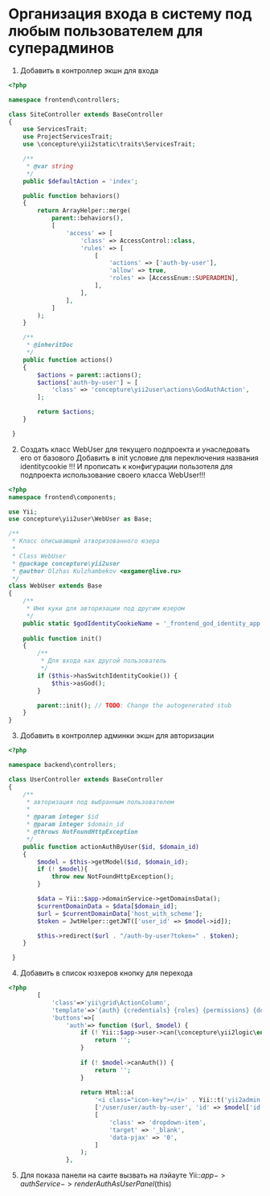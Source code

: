 # Организация входа в систему под любым пользователем для суперадминов

1. Добавить в контроллер экшн для входа

```php
<?php

namespace frontend\controllers;

class SiteController extends BaseController
{
    use ServicesTrait;
    use ProjectServicesTrait;
    use \concepture\yii2static\traits\ServicesTrait;

    /**
     * @var string
     */
    public $defaultAction = 'index';

    public function behaviors()
    {
        return ArrayHelper::merge(
            parent::behaviors(),
            [
                'access' => [
                    'class' => AccessControl::class,
                    'rules' => [
                        [
                            'actions' => ['auth-by-user'],
                            'allow' => true,
                            'roles' => [AccessEnum::SUPERADMIN],
                        ],
                    ],
                ],
            ]
        );
    }

    /**
     * @inheritDoc
     */
    public function actions()
    {
        $actions = parent::actions();
        $actions['auth-by-user'] = [
            'class' => 'concepture\yii2user\actions\GodAuthAction',
        ];

        return $actions;
    }

 }

```

2. Создать класс WebUser для текущего подпроекта и унаследовать его от базового
    Добавить в init условие для переключения названия identitycookie
    !!! И прописать к конфигурации пользотеля для подпроекта использование своего класса WebUser!!!
    
    
```php
<?php
namespace frontend\components;

use Yii;
use concepture\yii2user\WebUser as Base;

/**
 * Класс описывающий атворизованного юзера
 *
 * Class WebUser
 * @package concepture\yii2user
 * @author Olzhas Kulzhambekov <exgamer@live.ru>
 */
class WebUser extends Base
{
    /**
     * Имя куки для авторизации под другим юзером
     */
    public static $godIdentityCookieName = '_frontend_god_identity_app';
        
    public function init()
    {
        /**
         * Для входа как другой пользователь
         */
        if ($this->hasSwitchIdentityCookie()) {
            $this->asGod();
        }

        parent::init(); // TODO: Change the autogenerated stub
    }
}


```

3. Добавить в контроллер админки экшн для авторизации

```php
<?php

namespace backend\controllers;

class UserController extends BaseController
{
    /**
     * авторизация под выбранным пользователем
     *
     * @param integer $id
     * @param integer $domain_id
     * @throws NotFoundHttpException
     */
    public function actionAuthByUser($id, $domain_id)
    {
        $model = $this->getModel($id, $domain_id);
        if (! $model){
            throw new NotFoundHttpException();
        }

        $data = Yii::$app->domainService->getDomainsData();
        $currentDomainData = $data[$domain_id];
        $url = $currentDomainData['host_with_scheme'];
        $token = JwtHelper::getJWT(['user_id' => $model->id]);

        $this->redirect($url . "/auth-by-user?token=" . $token);
    }

 }

```

4. Добавить в список юзхеров кнопку для перехода 

```php
<?php
        [
            'class'=>'yii\grid\ActionColumn',
            'template'=>'{auth} {credentials} {roles} {permissions} {domain_permissions} {view} {update} {activate} {deactivate} {delete}',
            'buttons'=>[
                'auth'=> function ($url, $model) {
                    if (! Yii::$app->user->can(\concepture\yii2logic\enum\AccessEnum::SUPERADMIN)) {
                        return '';
                    }
            
                    if (! $model->canAuth()) {
                        return '';
                    }
            
                    return Html::a(
                        '<i class="icon-key"></i>' . Yii::t('yii2admin', 'Вход под пользователем (' . $model->username . ')'),
                        ['/user/user/auth-by-user', 'id' => $model['id']],
                        [
                            'class' => 'dropdown-item',
                            'target' => '_blank',
                            'data-pjax' => '0',
                        ]
                    );
                },

```

5. Для показа панели на саите вызвать на лэйауте Yii::$app->authService->renderAuthAsUserPanel($this)